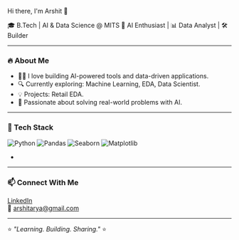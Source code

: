 Hi there, I'm Arshit 👋


🎓 B.Tech | AI & Data Science @ MITS
🧠 AI Enthusiast | 📊 Data Analyst | 🛠️ Builder


---

### 🔥 About Me

- 👨‍💻 I love building AI-powered tools and data-driven applications.
- 🔍 Currently exploring: Machine Learning, EDA, Data Scientist.
- 💡 Projects: Retail EDA.
- 🧪 Passionate about solving real-world problems with AI.

---

### 🚀 Tech Stack

![Python](https://img.shields.io/badge/-Python-3776AB?logo=python&logoColor=white&style=for-the-badge)
![Pandas](https://img.shields.io/badge/-Pandas-150458?logo=pandas&logoColor=white&style=for-the-badge)
![Seaborn](https://img.shields.io/badge/-Seaborn-DA2B61?style=for-the-badge)
![Matplotlib](https://img.shields.io/badge/-Matplotlib-11557C?style=for-the-badge)




-
---

### 📫 Connect With Me

[LinkedIn](www.linkedin.com/in/arshit-pachoriya-49193a29a)  
📧 arshitarya@gmail.com

---


⭐️ _"Learning. Building. Sharing."_ ⭐️

